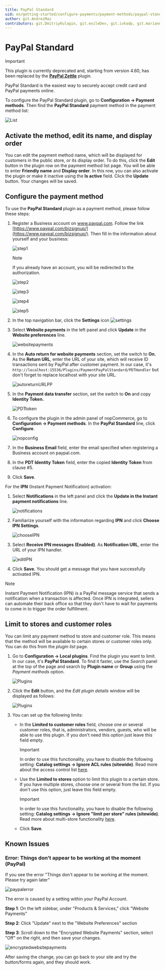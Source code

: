 ```yaml
---
title: PayPal Standard
uid: en/getting-started/configure-payments/payment-methods/paypal-standard
author: git.AndreiMaz
contributors: git.DmitriyKulagin, git.exileDev, git.ivkadp, git.mariannk
---
```


# PayPal Standard

> [!Important]
>
> This plugin is currently deprecated and, starting from version 4.60, has been replaced by the [**PayPal Zettle**](xref:en/getting-started/configure-payments/payment-methods/paypal-zettle) plugin.

PayPal Standard is the easiest way to securely accept credit card and PayPal payments online.

To configure the PayPal Standard plugin, go to **Configuration → Payment methods**. Then find the **PayPal Standard** payment method in the payment method list:

![List](_static/paypal-standard/list.jpg)

## Activate the method, edit its name, and display order

You can edit the payment method name, which will be displayed for customers in the public store, or its display order. To do this, click the **Edit** button in the plugin row on the payment method list page. You will be able to enter **Friendly name** and **Display order**. In this row, you can also activate the plugin or make it inactive using the **Is active** field. Click the **Update** button. Your changes will be saved.

## Configure the payment method

To use the **PayPal Standard** plugin as a payment method, please follow these steps:

1. Register a Business account on www.paypal.com. Follow the link [https://www.paypal.com/bizsignup/](https://www.paypal.com/bizsignup/). Then fill in the information about yourself and your business:

    ![step1](_static/paypal-standard/signUp1step.png)

    > [!NOTE]
    >
    > If you already have an account, you will be redirected to the authorization.

    ![step2](_static/paypal-standard/signUp2step.png)

    ![step3](_static/paypal-standard/signUp3step.png)

    ![step4](_static/paypal-standard/signUp4step.png)

    ![step5](_static/paypal-standard/signUp5step.png)

1. In the top navigation bar, click the **Settings** icon ![settings](_static/paypal-standard/settings_icon.png)

1. Select **Website payments** in the left panel and click **Update** in the **Website preferences** line.

    ![websitepayments](_static/paypal-standard/websitepaymentsppal.png)
1. In the **Auto return for website payments** section, set the switch to **On.** As the **Return URL**, enter the URL of your site, which will receive ID transactions sent by PayPal after customer payment. In our case, it's `http://localhost:15536/Plugins/PaymentPayPalStandard/PDTHandler` but don't forget to replace localhost with your site URL.

    ![autoreturnURLPP](_static/paypal-standard/autoreturnURLPP.png)
1. In the **Payment data transfer** section, set the switch to **On** and copy **Identity Token.**

    ![PDTtoken](_static/paypal-standard/PDTtoken.png)
1. To configure the plugin in the admin panel of nopCommerce, go to **Configuration  → Payment methods**. In the **PayPal Standard** line, click **Configure**.

   ![nopconfig](_static/paypal-standard/nopConfigPP.png)

1. In the **Business Email** field, enter the email specified when registering a Business account on paypal.com.

1. In the **PDT Identity Token** field, enter the copied **Identity Token** from clause #5.

1. Click **Save**.

For the **IPN** (Instant Payment Notification) activation:

1. Select **Notifications** in the left panel and click the **Update in the Instant payment notifications** line.

   ![notifications](_static/paypal-standard/notificationsPP.png)

1. Familiarize yourself with the information regarding **IPN** and click **Choose IPN Settings**.

   ![chooseIPN](_static/paypal-standard/chooseIPNSettings.png)

1. Select **Receive IPN messages (Enabled)**. As **Notification URL**, enter the URL of your IPN handler.

   ![editIPN](_static/paypal-standard/editIPN.png)

1. Click **Save.** You should get a message that you have successfully activated IPN.

> [!NOTE]
>
> Instant Payment Notification (IPN) is a PayPal message service that sends a notification when a transaction is affected. Once IPN is integrated, sellers can automate their back office so that they don't have to wait for payments to come in to trigger the order fulfillment.

## Limit to stores and customer roles

You can limit any payment method to store and customer role. This means that the method will be available to certain stores or customer roles only. You can do this from the *plugin list* page.

1. Go to **Configuration → Local plugins**. Find the plugin you want to limit. In our case, it's **PayPal Standard**. To find it faster, use the *Search* panel at the top of the page and search by **Plugin name** or **Group** using the *Payment methods* option.

   ![Plugins](_static/paypal-standard/plugin.jpg)

1. Click the **Edit** button, and the *Edit plugin details* window will be displayed as follows:

   ![Plugins](_static/paypal-standard/edit.jpg)

1. You can set up the following limits:

   - In the **Limited to customer roles** field, choose one or several customer roles, that is, administrators, vendors, guests, who will be able to use this plugin. If you don't need this option just leave this field empty.

     > [!IMPORTANT]
     >
     > In order to use this functionality, you have to disable the following setting: **Catalog settings → Ignore ACL rules (sitewide)**. Read more about the access control list [here](xref:en/running-your-store/customer-management/access-control-list).

   - Use the **Limited to stores** option to limit this plugin to a certain store. If you have multiple stores, choose one or several from the list. If you don't use this option, just leave this field empty.

     > [!IMPORTANT]
     >
     > In order to use this functionality, you have to disable the following setting: **Catalog settings → Ignore "limit per store" rules (sitewide)**. Read more about multi-store functionality [here](xref:en/getting-started/advanced-configuration/multi-store).

   - Click **Save**.

## Known Issues

### Error: Things don't appear to be working at the moment (PayPal)

If you see the error "Things don't appear to be working at the moment. Please try again later"

![paypalerror](_static/paypal-standard/file-6jjW2AH7yT.png)

The error is caused by a setting within your PayPal Account.

**Step 1**: On the left sidebar, under "Products & Services," click "Website Payments"

**Step 2**: Click "Update" next to the "Website Preferences" section

**Step 3**: Scroll down to the "Encrypted Website Payments" section, select "Off" on the right, and then save your changes.

![encryptedwebsitepayments](_static/paypal-standard/file-c2yKWw2xMN.png)

After saving the change, you can go back to your site and try the button/forms again, and they should work.
